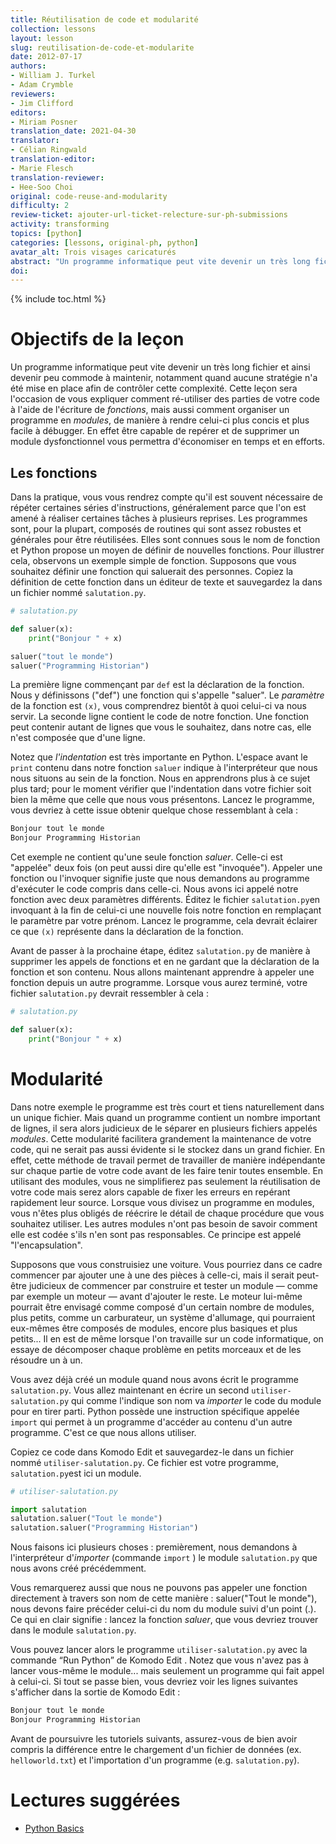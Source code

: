 ```yaml
---
title: Réutilisation de code et modularité
collection: lessons
layout: lesson
slug: reutilisation-de-code-et-modularite
date: 2012-07-17
authors:
- William J. Turkel
- Adam Crymble
reviewers:
- Jim Clifford
editors:
- Miriam Posner
translation_date: 2021-04-30 
translator: 
- Célian Ringwald
translation-editor:
- Marie Flesch
translation-reviewer:
- Hee-Soo Choi
original: code-reuse-and-modularity
difficulty: 2
review-ticket: ajouter-url-ticket-relecture-sur-ph-submissions
activity: transforming
topics: [python]
categories: [lessons, original-ph, python]
avatar_alt: Trois visages caricaturés
abstract: "Un programme informatique peut vite devenir un très long fichier et ainsi devenir peu commode à maintenir, notamment quand  aucune stratégie n'a été mise en place afin de contrôler cette  complexité. Cette leçon sera l'occasion de vous expliquer comment ré-utiliser des parties de votre code à l'aide de l'écriture de fonctions, mais aussi comment organiser un programme en modules, de manière à rendre celui-ci plus concis et plus facile à débugger."
doi: 
---
```


{% include toc.html %}

# Objectifs de la leçon

Un programme informatique peut vite devenir un très long fichier et ainsi devenir peu commode à maintenir, notamment quand aucune stratégie n'a été mise en place afin de contrôler cette  complexité. Cette leçon sera l'occasion de vous expliquer comment ré-utiliser des parties de votre code à l'aide de l'écriture de *fonctions*, mais aussi comment organiser un programme en *modules*, de manière à rendre celui-ci plus concis et plus facile à débugger. En effet être capable de repérer et de supprimer un module dysfonctionnel vous permettra d'économiser en temps et en efforts.

## Les fonctions

Dans la pratique, vous vous rendrez compte qu'il est souvent nécessaire de répéter certaines séries d'instructions,  généralement parce que l'on est amené à réaliser certaines tâches à plusieurs reprises. Les programmes sont, pour la plupart, composés de routines qui sont assez robustes et générales pour être réutilisées. Elles sont connues sous le nom de fonction et Python propose un moyen de définir de nouvelles fonctions. Pour illustrer cela, observons un exemple simple de fonction. Supposons que vous souhaitez définir une fonction qui saluerait des personnes. Copiez la définition de cette fonction dans un éditeur de texte et sauvegardez la dans un fichier nommé ```salutation.py```.

``` python
# salutation.py

def saluer(x):
    print("Bonjour " + x)

saluer("tout le monde")
saluer("Programming Historian")
```

La première ligne commençant par ```def``` est la déclaration de la fonction. Nous y définissons ("def") une fonction qui s'appelle "saluer". Le *paramètre* de la fonction est ```(x)```, vous comprendrez bientôt à quoi celui-ci va nous servir. La seconde ligne contient le code de notre fonction. Une fonction peut contenir autant de lignes que vous le souhaitez, dans notre cas, elle n'est composée que d'une ligne.

Notez que *l'indentation* est très importante en Python. L'espace avant le ```print``` contenu dans notre fonction ```saluer``` indique à l'interpréteur que nous nous situons au sein de la fonction. Nous en apprendrons plus à ce sujet plus tard; pour le moment vérifier que l'indentation dans votre fichier soit bien la même que celle que nous vous présentons. 
Lancez le programme, vous devriez à cette issue obtenir quelque chose ressemblant à cela :

``` python
Bonjour tout le monde
Bonjour Programming Historian
```

Cet exemple ne contient qu'une seule fonction *saluer*. Celle-ci est "appelée" deux fois (on peut aussi dire qu'elle est "invoquée"). Appeler une fonction ou l'invoquer signifie juste que nous demandons au programme d'exécuter le code compris dans celle-ci. Nous avons ici appelé notre fonction avec deux paramètres différents. Éditez le fichier ```salutation.py```en invoquant à la fin de celui-ci une nouvelle fois notre fonction en remplaçant le paramètre par votre prénom. Lancez le programme, cela devrait éclairer ce que ```(x)``` représente dans la déclaration de la fonction.

Avant de passer à la prochaine étape, éditez ```salutation.py``` de manière à supprimer les appels de fonctions et en ne gardant que la déclaration de la fonction et son contenu. Nous allons maintenant apprendre à appeler une fonction depuis un autre programme. Lorsque vous aurez terminé, votre fichier ```salutation.py``` devrait ressembler à cela :

``` python
# salutation.py

def saluer(x):
    print("Bonjour " + x)
```

# Modularité

Dans notre exemple le programme est très court et tiens naturellement dans un unique fichier. Mais quand un programme contient un nombre important de lignes, il sera alors judicieux de le séparer en plusieurs  fichiers appelés *modules*.  Cette modularité facilitera grandement la maintenance de votre code, qui ne serait pas aussi évidente si le stockez dans un grand fichier. En effet, cette méthode de travail permet de travailler de manière indépendante sur chaque partie de votre code avant de les faire tenir toutes ensemble. En utilisant des modules, vous ne simplifierez pas seulement la réutilisation de votre code mais serez alors capable de fixer les erreurs en repérant rapidement leur source.  Lorsque vous divisez un programme en modules, vous n'êtes plus obligés de réécrire le détail de chaque procédure que vous souhaitez utiliser. Les autres modules n'ont pas besoin de savoir comment elle est codée s'ils n'en sont pas responsables. Ce principe est appelé "l'encapsulation".

Supposons que vous construisiez une voiture. Vous pourriez dans ce cadre commencer par ajouter une à une des pièces à celle-ci, mais il serait peut-être judicieux de commencer par construire et tester un module — comme par exemple un moteur — avant d'ajouter le reste. Le moteur lui-même pourrait être envisagé comme composé d'un certain nombre de modules, plus petits, comme un carburateur, un système  d'allumage, qui pourraient eux-mêmes être composés de modules, encore plus basiques et plus petits... Il en est de même lorsque l'on travaille sur un code informatique, on essaye de décomposer chaque problème en petits morceaux et de les résoudre un à un.

Vous avez déjà créé un module quand nous avons écrit le programme ```salutation.py```. Vous allez maintenant en écrire un second ```utiliser-salutation.py``` qui comme l'indique son nom va *importer* le code du module pour en tirer parti. Python possède une instruction spécifique appelée ```import``` qui permet à un programme d'accéder au contenu d'un autre programme. C'est ce que nous allons utiliser.

Copiez ce code dans Komodo Edit et sauvegardez-le dans un fichier nommé `utiliser-salutation.py`. Ce fichier est votre programme, `salutation.py`est ici un module.

``` python
# utiliser-salutation.py

import salutation
salutation.saluer("Tout le monde")
salutation.saluer("Programming Historian")
```

Nous faisons ici plusieurs choses : premièrement, nous demandons à l'interpréteur d'*importer* (commande ```import``` ) le module ```salutation.py``` que nous avons créé précédemment.

Vous remarquerez aussi que nous ne pouvons pas appeler une fonction directement à travers son nom de cette manière : saluer("Tout le monde"), nous devons faire précéder celui-ci du nom du module suivi d'un point (.). Ce qui en clair signifie : lancez la fonction *saluer*, que vous devriez trouver dans le module  ```salutation.py```.

Vous pouvez lancer alors le programme ```utiliser-salutation.py``` avec la commande “Run Python” de Komodo Edit . Notez que vous n'avez pas à lancer vous-même le module... mais seulement un programme qui fait appel à celui-ci. Si tout se passe bien, vous devriez voir les lignes suivantes s'afficher dans la sortie de Komodo Edit : 

``` python
Bonjour tout le monde
Bonjour Programming Historian
```

Avant de poursuivre les tutoriels suivants,  assurez-vous de bien avoir compris la différence entre le chargement  d'un fichier de données (ex. `helloworld.txt`) et l'importation d'un programme (e.g. `salutation.py`).

# Lectures suggérées

- [Python Basics](http://www.astro.ufl.edu/~warner/prog/python.html)

